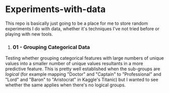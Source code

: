 # Experiments-with-data

This repo is basically just going to be a place for me to store random experiments I do with data, whether it's techniques I've not tried before or playing with new tools.

1. ### 01 - Grouping Categorical Data

Testing whether grouping categorical features with large numbers of unique values into a smaller number of unique values resultants in a more predictive feature. This is pretty well established when the sub-groups are _logical_ (for example mapping "Doctor" and "Captain" to "Professional" and "Lord" and "Baron" to "Aristocrat" in Kaggle's Titanic) but I wanted to see whether the same applies when there's no logical groups.